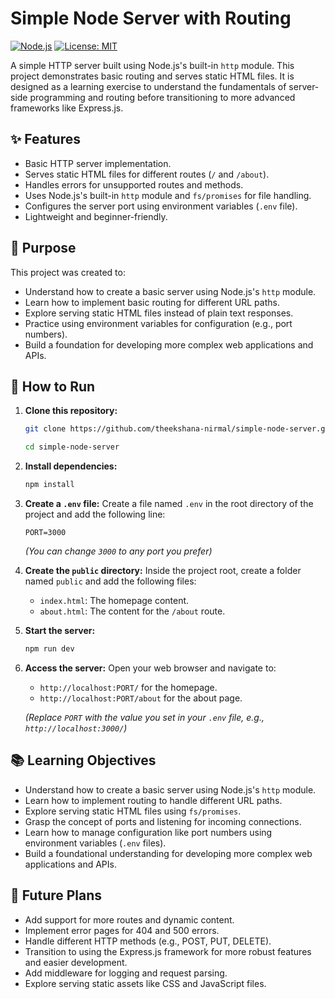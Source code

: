 # Simple Node Server with Routing

[![Node.js](https://img.shields.io/badge/Node.js-22.x+-green.svg)](https://nodejs.org/)
[![License: MIT](https://img.shields.io/badge/License-MIT-yellow.svg)](https://opensource.org/licenses/MIT)

A simple HTTP server built using Node.js's built-in `http` module. This project demonstrates basic routing and serves static HTML files. It is designed as a learning exercise to understand the fundamentals of server-side programming and routing before transitioning to more advanced frameworks like Express.js.

## ✨ Features

- Basic HTTP server implementation.
- Serves static HTML files for different routes (`/` and `/about`).
- Handles errors for unsupported routes and methods.
- Uses Node.js's built-in `http` module and `fs/promises` for file handling.
- Configures the server port using environment variables (`.env` file).
- Lightweight and beginner-friendly.

## 🎯 Purpose

This project was created to:

- Understand how to create a basic server using Node.js's `http` module.
- Learn how to implement basic routing for different URL paths.
- Explore serving static HTML files instead of plain text responses.
- Practice using environment variables for configuration (e.g., port numbers).
- Build a foundation for developing more complex web applications and APIs.

## 🚀 How to Run

1. **Clone this repository:**

   ```bash
   git clone https://github.com/theekshana-nirmal/simple-node-server.git
   ```

   ```bash
   cd simple-node-server
   ```

2. **Install dependencies:**

   ```bash
   npm install
   ```

3. **Create a `.env` file:**
   Create a file named `.env` in the root directory of the project and add the following line:

   ```env
   PORT=3000
   ```

   *(You can change `3000` to any port you prefer)*

4. **Create the `public` directory:**
   Inside the project root, create a folder named `public` and add the following files:

   - `index.html`: The homepage content.
   - `about.html`: The content for the `/about` route.

5. **Start the server:**

   ```bash
   npm run dev
   ```

6. **Access the server:**
   Open your web browser and navigate to:

   - `http://localhost:PORT/` for the homepage.
   - `http://localhost:PORT/about` for the about page.

   *(Replace `PORT` with the value you set in your `.env` file, e.g., `http://localhost:3000/`)*

## 📚 Learning Objectives

- Understand how to create a basic server using Node.js's `http` module.
- Learn how to implement routing to handle different URL paths.
- Explore serving static HTML files using `fs/promises`.
- Grasp the concept of ports and listening for incoming connections.
- Learn how to manage configuration like port numbers using environment variables (`.env` files).
- Build a foundational understanding for developing more complex web applications and APIs.

## 🌱 Future Plans

- Add support for more routes and dynamic content.
- Implement error pages for 404 and 500 errors.
- Handle different HTTP methods (e.g., POST, PUT, DELETE).
- Transition to using the Express.js framework for more robust features and easier development.
- Add middleware for logging and request parsing.
- Explore serving static assets like CSS and JavaScript files.

